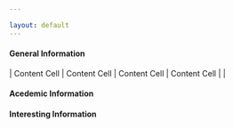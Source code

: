 ```yaml
---

layout: default 
---
```


#### General Information

| Content Cell  | Content Cell  |    Content Cell  |   Content Cell  |    |   

#### Acedemic Information

#### Interesting Information

